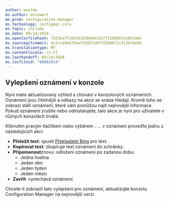 ```yaml
---
author: mestew
ms.author: mstewart
ms.prod: configuration-manager
ms.technology: configmgr-core
ms.topic: include
ms.date: 09/14/2010
ms.openlocfilehash: 72d3ba7fc6010103b8dd1eb7f2589857e1843a0e
ms.sourcegitcommit: dc2cca9eb70aef15037e8f7d18d671c513bfde85
ms.translationtype: MT
ms.contentlocale: cs-CZ
ms.lasthandoff: 09/14/2020
ms.locfileid: "90082034"
---
```

## <a name="improvements-to-in-console-notifications"></a><a name="bkmk_notifications"></a> Vylepšení oznámení v konzole
<!--7410221-->
Nyní máte aktualizovaný vzhled a chování v konzolových oznámeních. Oznámení jsou čitelnější a odkazy na akce se snáze hledají. Kromě toho se zobrazí stáří oznámení, které vám pomůžou najít nejnovější informace. Pokud oznámení zrušíte nebo odinstalujete, tato akce je nyní pro uživatele v různých konzolách trvalá.

 Kliknutím pravým tlačítkem nebo výběrem `...` v oznámení proveďte jednu z následujících akcí:
- **Přeložit text**: spustí [Překladatel Bing](https://www.bing.com/translator/) pro text.
- **Kopírovat text**: zkopíruje text oznámení do schránky.
- **Připomenout**znovu: odložení oznámení po zadanou dobu:
   - Jedna hodina
   - Jeden den
   - Jeden týden
   - Jeden měsíc
- **Zavřít**: vynechává oznámení.

Chcete-li zobrazit tato vylepšení pro oznámení, aktualizujte konzolu Configuration Manager na nejnovější verzi.
